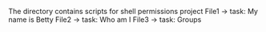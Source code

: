 The directory contains scripts for shell permissions project
File1 -> task: My name is Betty
File2 -> task: Who am I
File3 -> task: Groups
